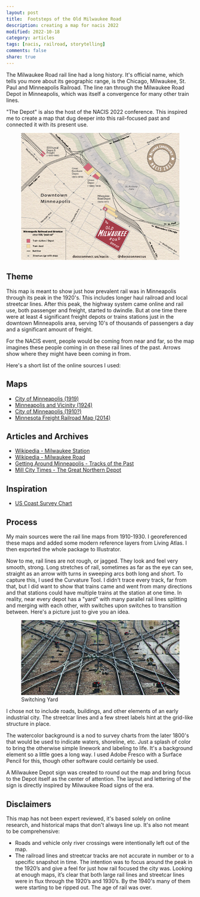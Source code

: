 ```yaml
---
layout: post
title:  Footsteps of the Old Milwaukee Road
description: creating a map for nacis 2022
modified: 2022-10-18
category: articles
tags: [nacis, railroad, storytelling]
comments: false
share: true
---
```


The Milwaukee Road rail line had a long history.  It's official name, which tells you more about its geographic range, is the Chicago, Milwaukee, St. Paul and Minneapolis Railroad.  The line ran through the Milwaukee Road Depot in Minneapolis, which was itself a convergence for many other train lines.

"The Depot" is also the host of the NACIS 2022 conference.  This inspired me to create a map that dug deeper into this rail-focused past and connected it with its present use. 

<figure class="half">
    <a href="/files/NacisDepotV2.png"><img src="/files/NacisDepotV2.png"></a>
    <figcaption></figcaption>
</figure>

## Theme
This map is meant to show just how prevalent rail was in Minneapolis through its peak in the 1920's.  This includes longer haul railroad and local streetcar lines.  After this peak, the highway system came online and rail use, both passenger and freight, started to dwindle. But at one time there were at least 4 significant freight depots or trains stations just in the downtown Minneapolis area, serving 10's of thousands of passengers a day and a significant amount of freight.

For the NACIS event, people would be coming from near and far, so the map imagines these people coming in on these rail lines of the past. Arrows show where they might have been coming in from.

Here's a short list of the online sources I used:
## Maps
* [City of Minneapolis (1919)](http://geo.lib.umn.edu/twin_cities_maps/reference/map01453.jpg)
* [Minneapolis and Vicinity (1924)](https://www.davidrumsey.com/luna/servlet/detail/RUMSEY~8~1~201687~3000656:Minneapolis-and-Vicinity-?sort=Pub_List_No_InitialSort%2CPub_Date%2CPub_List_No%2CSeries_No&qvq=w4s:/where%2FMinneapolis%2B(Minn.);q:minneapolis;sort:Pub_List_No_InitialSort%2CPub_Date%2CPub_List_No%2CSeries_No;lc:RUMSEY~8~1&mi=33&trs=40)
* [City of Minneapolis (1910?)](https://archives.lib.umn.edu/repositories/22/resources/8875)
* [Minnesota Freight Railroad Map (2014)](https://www.ruralmn.org/wp-content/uploads/2015/01/MNRailMapShortlines.jpg)

## Articles and Archives
* [Wikipedia - Milwaukee Station](https://en.wikipedia.org/wiki/Minneapolis_station_(Milwaukee_Road))
* [Wikipedia - Milwaukee Road](https://en.wikipedia.org/wiki/Milwaukee_Road)
* [Getting Around Minneapolis - Tracks of the Past](https://gettingaroundmpls.wordpress.com/2011/11/16/tracks-of-the-past/)
* [Mill City Times - The Great Northern Depot](http://millcitytimes.com/news/the-great-northern-depot.html)

## Inspiration
* [US Coast Survey Chart](https://upload.wikimedia.org/wikipedia/commons/2/29/1867_U.S._Coast_Survey_Chart_or_Map_of_Puget_Sound%2C_Washington_-_Geographicus_-_PugetSound-uscs-1867.jpg)

## Process

My main sources were the rail line maps from 1910-1930.  I georeferenced these maps and added some modern reference layers from Living Atlas.  I then exported the whole package to Illustrator.

Now to me, rail lines are not rough, or jagged.  They look and feel very smooth, strong.  Long stretches of rail, sometimes as far as the eye can see, straight as an arrow with turns in sweeping arcs both long and short.  To capture this, I used the Curvature Tool.  I didn't trace every track, far from that, but I did want to show that trains came and went from many directions and that stations could have multiple trains at the station at one time.  In reality, near every depot has a "yard" with many parallel rail lines splitting and merging with each other, with switches upon switches to transition between.  Here's a picture just to give you an idea.

<figure class="half">
    <a href="/images/posts/milwaukee/rail-switching.png"><img src="/images/posts/milwaukee/rail-switching.png"></a>
    <figcaption>Switching Yard</figcaption>
</figure>

I chose not to include roads, buildings, and other elements of an early industrial city.  The streetcar lines and a few street labels hint at the grid-like structure in place.

The watercolor background is a nod to survey charts from the later 1800's that would be used to indicate waters, shoreline, etc.  Just a splash of color to bring the otherwise simple linework and labeling to life.  It's a background element so a little goes a long way.  I used Adobe Fresco with a Surface Pencil for this, though other software could certainly be used.

A Milwaukee Depot sign was created to round out the map and bring focus to the Depot itself as the center of attention.  The layout and lettering of the sign is directly inspired by Milwaukee Road signs of the era.

## Disclaimers
This map has not been expert reviewed, it's based solely on online research, and historical maps that don't always line up.  It's also not meant to be comprehensive:

* Roads and vehicle only river crossings were intentionally left out of the map.
* The railroad lines and streetcar tracks are not accurate in number or to a specific snapshot in time.  The intention was to focus around the peak in the 1920’s and give a feel for just how rail focused the city was.  Looking at enough maps, it’s clear that both large rail lines and streetcar lines were in flux through the 1920’s and 1930’s.  By the 1940's many of them were starting to be ripped out.  The age of rail was over.

